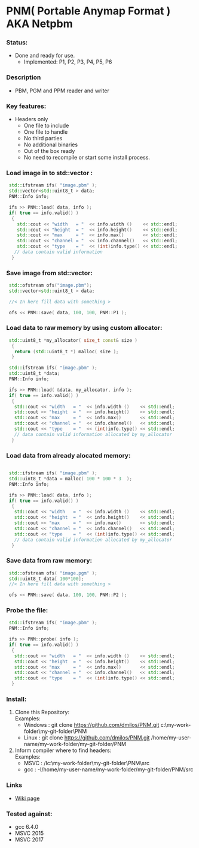 # PNM( Portable Anymap Format ) AKA Netpbm

### Status:
  - Done and ready for use.
    - Implemented: P1, P2, P3, P4, P5, P6

### Description
 - PBM, PGM and PPM  reader and writer

### Key features:
- Headers only
  - One file to include
  - One file to handle
  - No third parties
  - No additional binaries
  - Out of the box ready
  - No need to recompile or start some install process.

### Load image in to std::vector :
```c++
 std::ifstream ifs( "image.pbm" );
 std::vector<std::uint8_t > data;
 PNM::Info info;

 ifs >> PNM::load( data, info );
 if( true == info.valid() )
  {
    std::cout << "width   = "  << info.width ()    << std::endl;
    std::cout << "height  = "  << info.height()    << std::endl;
    std::cout << "max     = "  << info.max()       << std::endl;
    std::cout << "channel = "  << info.channel()   << std::endl;
    std::cout << "type    = "  << (int)info.type() << std::endl;
   // data contain valid information
  }
```

### Save image from std::vector:
```c++
 std::ofstream ofs("image.pbm");
 std::vector<std::uint8_t > data;

 //< In here fill data with something >

 ofs << PNM::save( data, 100, 100, PNM::P1 );
```

### Load data to raw memory by using custom allocator:
```c++
 std::uint8_t *my_allocator( size_t const& size )
  {
   return (std::uint8_t *) malloc( size );
  }

 std::ifstream ifs( "image.pbm" );
 std::uint8_t *data;
 PNM::Info info;

 ifs >> PNM::load( &data, my_allocator, info );
 if( true == info.valid() )
  {
   std::cout << "width   = "  << info.width ()    << std::endl;
   std::cout << "height  = "  << info.height()    << std::endl;
   std::cout << "max     = "  << info.max()       << std::endl;
   std::cout << "channel = "  << info.channel()   << std::endl;
   std::cout << "type    = "  << (int)info.type() << std::endl;
   // data contain valid information allocated by my_allocator
  }
```

### Load data from already alocated memory:
```c++

 std::ifstream ifs( "image.pbm" );
 std::uint8_t *data = malloc( 100 * 100 * 3  );
 PNM::Info info;

 ifs >> PNM::load( data, info );
 if( true == info.valid() )
  {
   std::cout << "width   = "  << info.width ()    << std::endl;
   std::cout << "height  = "  << info.height()    << std::endl;
   std::cout << "max     = "  << info.max()       << std::endl;
   std::cout << "channel = "  << info.channel()   << std::endl;
   std::cout << "type    = "  << (int)info.type() << std::endl;
   // data contain valid information allocated by my_allocator
  }
```

### Save data from raw memory:
```c++
 std::ofstream ofs( "image.pgm" );
 std::uint8_t data[ 100*100];
 //< In here fill data with something >

 ofs << PNM::save( data, 100, 100, PNM::P2 );
```

### Probe the file:
```c++
 std::ifstream ifs( "image.pbm" );
 PNM::Info info;

 ifs >> PNM::probe( info );
 if( true == info.valid() )
  {
   std::cout << "width   = "  << info.width ()    << std::endl;
   std::cout << "height  = "  << info.height()    << std::endl;
   std::cout << "max     = "  << info.max()       << std::endl;
   std::cout << "channel = "  << info.channel()   << std::endl;
   std::cout << "type    = "  << (int)info.type() << std::endl;
  }
```

### Install:
1. Clone this Repository: \
  Examples:
    - Windows : git clone https://github.com/dmilos/PNM.git c:\my-work-folder\my-git-folder\PNM
    - Linux   : git clone https://github.com/dmilos/PNM.git /home/my-user-name/my-work-folder/my-git-folder/PNM
2. Inform compiler where to find headers: \
  Examples:
   - MSVC : /Ic:\my-work-folder\my-git-folder\PNM\src
   - gcc  : -I/home/my-user-name/my-work-folder/my-git-folder/PNM/src

### Links
  - [Wiki page](https://en.wikipedia.org/wiki/Netpbm_format)

### Tested against:
- gcc 6.4.0
- MSVC 2015
- MSVC 2017
